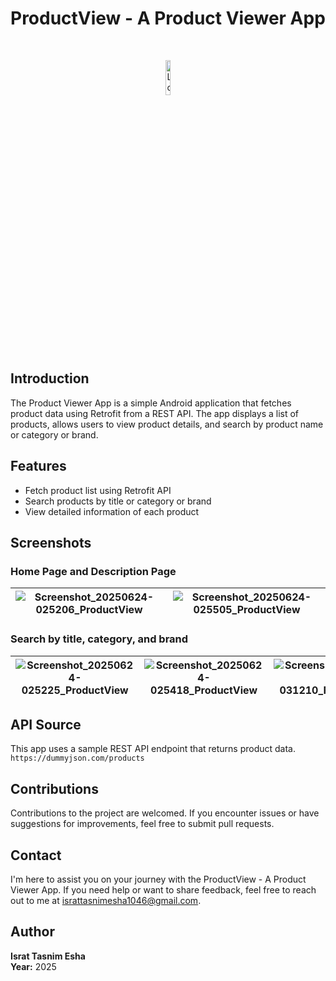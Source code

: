 # ProductView - A Product Viewer App

<br>
<p align="center">
  <img src="https://github.com/user-attachments/assets/72010758-9a29-4cb6-960a-9a158b7fcd0b" alt="Logo" width="12%">
</p>

## Introduction

The Product Viewer App is a simple Android application that fetches product data using Retrofit from a REST API. The app displays a list of products, allows users to view product details, and search by product name or category or brand.

## Features
- Fetch product list using Retrofit API
- Search products by title or category or brand
- View detailed information of each product

## Screenshots

### Home Page and Description Page

| ![Screenshot_20250624-025206_ProductView](https://github.com/user-attachments/assets/08f13ca1-a08f-4555-97f6-d6547f531b4d) | ![Screenshot_20250624-025505_ProductView](https://github.com/user-attachments/assets/4419090e-6034-4df7-a7f9-97053fefa18a) |
|---|---|

### Search by title, category, and brand

| ![Screenshot_20250624-025225_ProductView](https://github.com/user-attachments/assets/35bffa43-307a-4ac6-b5e3-9614d0f1872e) | ![Screenshot_20250624-025418_ProductView](https://github.com/user-attachments/assets/9a03dfa9-1d86-49fb-82e5-119f373456a2) | ![Screenshot_20250624-031210_ProductView](https://github.com/user-attachments/assets/4435bb58-cc34-4168-9e1b-b0a5293501b6) |
|---|---|---|

## API Source

This app uses a sample REST API endpoint that returns product data.
`https://dummyjson.com/products`

## Contributions

Contributions to the project are welcomed. If you encounter issues or have suggestions for improvements, feel free to submit pull requests.

## Contact

I'm here to assist you on your journey with the ProductView - A Product Viewer App. If you need help or want to share feedback, feel free to reach out to me at [israttasnimesha1046@gmail.com](mailto:israttasnimesha1046@gmail.com).

## Author

**Israt Tasnim Esha**  
**Year:** 2025
